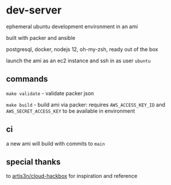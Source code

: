 # dev-server

ephemeral ubuntu development environment in an ami

built with packer and ansible

postgresql, docker, nodejs 12, oh-my-zsh, ready out of the box

launch the ami as an ec2 instance and ssh in as user `ubuntu`

## commands

`make validate` - validate packer json

`make build` - build ami via packer: requires `AWS_ACCESS_KEY_ID`  and `AWS_SECRET_ACCESS_KEY` to be available in environment

## ci

a new ami will build with commits to `main`

## special thanks

to [artis3n/cloud-hackbox](https://github.com/artis3n/cloud-hackbox) for inspiration and reference
